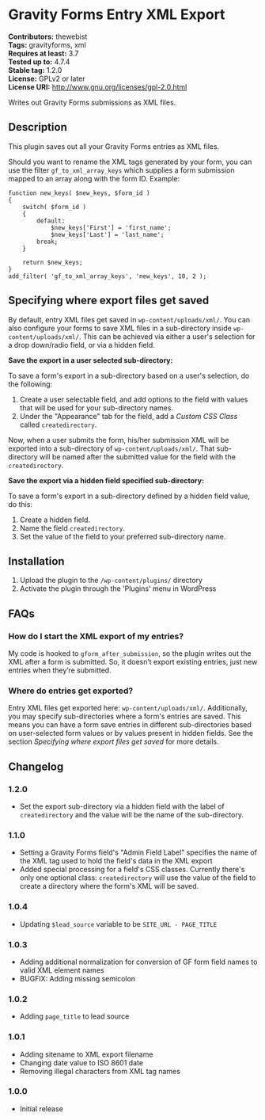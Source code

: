 # Gravity Forms Entry XML Export #
**Contributors:** thewebist  
**Tags:** gravityforms, xml  
**Requires at least:** 3.7  
**Tested up to:** 4.7.4  
**Stable tag:** 1.2.0  
**License:** GPLv2 or later  
**License URI:** http://www.gnu.org/licenses/gpl-2.0.html  

Writes out Gravity Forms submissions as XML files.

## Description ##

This plugin saves out all your Gravity Forms entries as XML files.

Should you want to rename the XML tags generated by your form, you can use the filter `gf_to_xml_array_keys` which supplies a form submission mapped to an array along with the form ID. Example:

```
function new_keys( $new_keys, $form_id )
{
    switch( $form_id )
    {
        default:
            $new_keys['First'] = 'first_name';
            $new_keys['Last'] = 'last_name';
        break;
    }
    
    return $new_keys;
}
add_filter( 'gf_to_xml_array_keys', 'new_keys', 10, 2 );
```

## Specifying where export files get saved ##

By default, entry XML files get saved in `wp-content/uploads/xml/`. You can also configure your forms to save XML files in a sub-directory inside `wp-content/uploads/xml/`. This can be achieved via either a user's selection for a drop down/radio field, or via a hidden field.

**Save the export in a user selected sub-directory:**

To save a form's export in a sub-directory based on a user's selection, do the following:

1. Create a user selectable field, and add options to the field with values that will be used for your sub-directory names.
2. Under the "Appearance" tab for the field, add a *Custom CSS Class* called `createdirectory`.

Now, when a user submits the form, his/her submission XML will be exported into a sub-directory of `wp-content/uploads/xml/`. That sub-directory will be named after the submitted value for the field with the `createdirectory`.

**Save the export via a hidden field specified sub-directory:**

To save a form's export in a sub-directory defined by a hidden field value, do this:

1. Create a hidden field.
2. Name the field `createdirectory`.
3. Set the value of the field to your preferred sub-directory name.

## Installation ##

1. Upload the plugin to the `/wp-content/plugins/` directory
2. Activate the plugin through the 'Plugins' menu in WordPress

## FAQs ##

### How do I start the XML export of my entries? ###

My code is hooked to `gform_after_submission`, so the plugin writes out the XML after a form is submitted. So, it doesn’t export existing entries, just new entries when they’re submitted.

### Where do entries get exported? ###

Entry XML files get exported here: `wp-content/uploads/xml/`. Additionally, you may specify sub-directories where a form's entries are saved. This means you can have a form save entries in different sub-directories based on user-selected form values or by values present in hidden fields. See the section *Specifying where export files get saved* for more details.

## Changelog ##

### 1.2.0 ###
* Set the export sub-directory via a hidden field with the label of `createdirectory` and the value will be the name of the sub-directory.

### 1.1.0 ###
* Setting a Gravity Forms field's "Admin Field Label" specifies the name of the XML tag used to hold the field's data in the XML export
* Added special processing for a field's CSS classes. Currently there's only one optional class: `createdirectory` will use the value of the field to create a directory where the form's XML will be saved.

### 1.0.4 ###
* Updating `$lead_source` variable to be `SITE_URL - PAGE_TITLE`

### 1.0.3 ###
* Adding additional normalization for conversion of GF form field names to valid XML element names
* BUGFIX: Adding missing semicolon

### 1.0.2 ###
* Adding `page_title` to lead source

### 1.0.1 ###
* Adding sitename to XML export filename
* Changing date value to ISO 8601 date
* Removing illegal characters from XML tag names

### 1.0.0 ###
* Initial release
